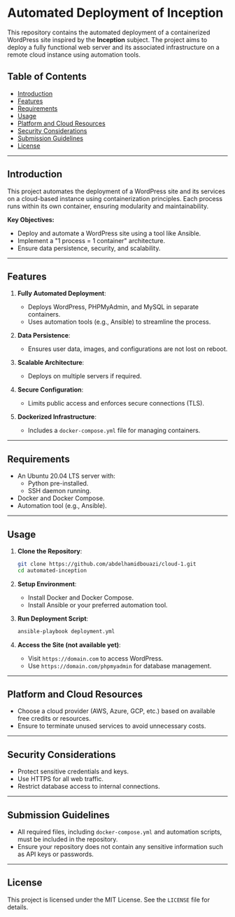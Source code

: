 # Automated Deployment of Inception

This repository contains the automated deployment of a containerized WordPress site inspired by the **Inception** subject. The project aims to deploy a fully functional web server and its associated infrastructure on a remote cloud instance using automation tools.

## Table of Contents

- [Introduction](#introduction)
- [Features](#features)
- [Requirements](#requirements)
- [Usage](#usage)
- [Platform and Cloud Resources](#platform-and-cloud-resources)
- [Security Considerations](#security-considerations)
- [Submission Guidelines](#submission-guidelines)
- [License](#license)

---

## Introduction

This project automates the deployment of a WordPress site and its services on a cloud-based instance using containerization principles. Each process runs within its own container, ensuring modularity and maintainability.

**Key Objectives:**
- Deploy and automate a WordPress site using a tool like Ansible.
- Implement a "1 process = 1 container" architecture.
- Ensure data persistence, security, and scalability.

---

## Features

1. **Fully Automated Deployment**:
   - Deploys WordPress, PHPMyAdmin, and MySQL in separate containers.
   - Uses automation tools (e.g., Ansible) to streamline the process.

2. **Data Persistence**:
   - Ensures user data, images, and configurations are not lost on reboot.

3. **Scalable Architecture**:
   - Deploys on multiple servers if required.

4. **Secure Configuration**:
   - Limits public access and enforces secure connections (TLS).

5. **Dockerized Infrastructure**:
   - Includes a `docker-compose.yml` file for managing containers.

---

## Requirements

- An Ubuntu 20.04 LTS server with:
  - Python pre-installed.
  - SSH daemon running.
- Docker and Docker Compose.
- Automation tool (e.g., Ansible).

---

## Usage

1. **Clone the Repository**:
   ```bash
   git clone https://github.com/abdelhamidbouazi/cloud-1.git
   cd automated-inception
   ```

2. **Setup Environment**:
   - Install Docker and Docker Compose.
   - Install Ansible or your preferred automation tool.

3. **Run Deployment Script**:
   ```bash
   ansible-playbook deployment.yml
   ```

4. **Access the Site (not available yet)**:
   - Visit `https://domain.com` to access WordPress.
   - Use `https://domain.com/phpmyadmin` for database management.

---

## Platform and Cloud Resources

- Choose a cloud provider (AWS, Azure, GCP, etc.) based on available free credits or resources.
- Ensure to terminate unused services to avoid unnecessary costs.

---

## Security Considerations

- Protect sensitive credentials and keys.
- Use HTTPS for all web traffic.
- Restrict database access to internal connections.

---

## Submission Guidelines

- All required files, including `docker-compose.yml` and automation scripts, must be included in the repository.
- Ensure your repository does not contain any sensitive information such as API keys or passwords.

---

## License

This project is licensed under the MIT License. See the `LICENSE` file for details.
